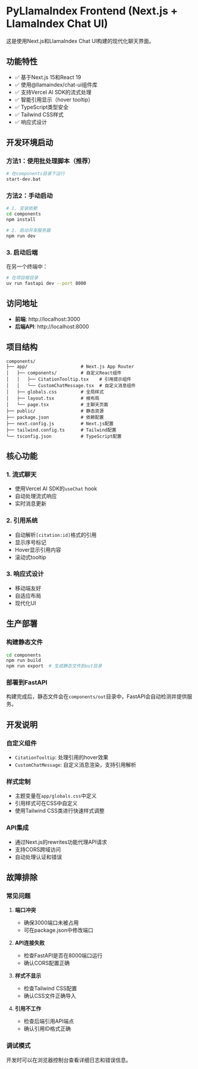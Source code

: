 # PyLlamaIndex Frontend (Next.js + LlamaIndex Chat UI)

这是使用Next.js和LlamaIndex Chat UI构建的现代化聊天界面。

## 功能特性

- ✅ 基于Next.js 15和React 19
- ✅ 使用@llamaindex/chat-ui组件库
- ✅ 支持Vercel AI SDK的流式处理
- ✅ 智能引用显示（hover tooltip）
- ✅ TypeScript类型安全
- ✅ Tailwind CSS样式
- ✅ 响应式设计

## 开发环境启动

### 方法1：使用批处理脚本（推荐）
```bash
# 在components目录下运行
start-dev.bat
```

### 方法2：手动启动
```bash
# 1. 安装依赖
cd components
npm install

# 2. 启动开发服务器
npm run dev
```

### 3. 启动后端
在另一个终端中：
```bash
# 在项目根目录
uv run fastapi dev --port 8000
```

## 访问地址

- **前端**: http://localhost:3000
- **后端API**: http://localhost:8000

## 项目结构

```
components/
├── app/                    # Next.js App Router
│   ├── components/         # 自定义React组件
│   │   ├── CitationTooltip.tsx    # 引用提示组件
│   │   └── CustomChatMessage.tsx  # 自定义消息组件
│   ├── globals.css         # 全局样式
│   ├── layout.tsx          # 根布局
│   └── page.tsx            # 主聊天页面
├── public/                 # 静态资源
├── package.json            # 依赖配置
├── next.config.js          # Next.js配置
├── tailwind.config.ts      # Tailwind配置
└── tsconfig.json           # TypeScript配置
```

## 核心功能

### 1. 流式聊天
- 使用Vercel AI SDK的`useChat` hook
- 自动处理流式响应
- 实时消息更新

### 2. 引用系统
- 自动解析`[citation:id]`格式的引用
- 显示序号标记
- Hover显示引用内容
- 滚动式tooltip

### 3. 响应式设计
- 移动端友好
- 自适应布局
- 现代化UI

## 生产部署

### 构建静态文件
```bash
cd components
npm run build
npm run export  # 生成静态文件到out目录
```

### 部署到FastAPI
构建完成后，静态文件会在`components/out`目录中，FastAPI会自动检测并提供服务。

## 开发说明

### 自定义组件
- `CitationTooltip`: 处理引用的hover效果
- `CustomChatMessage`: 自定义消息渲染，支持引用解析

### 样式定制
- 主题变量在`app/globals.css`中定义
- 引用样式可在CSS中自定义
- 使用Tailwind CSS类进行快速样式调整

### API集成
- 通过Next.js的rewrites功能代理API请求
- 支持CORS跨域访问
- 自动处理认证和错误

## 故障排除

### 常见问题

1. **端口冲突**
   - 确保3000端口未被占用
   - 可在package.json中修改端口

2. **API连接失败**
   - 检查FastAPI是否在8000端口运行
   - 确认CORS配置正确

3. **样式不显示**
   - 检查Tailwind CSS配置
   - 确认CSS文件正确导入

4. **引用不工作**
   - 检查后端引用API端点
   - 确认引用ID格式正确

### 调试模式
开发时可以在浏览器控制台查看详细日志和错误信息。
